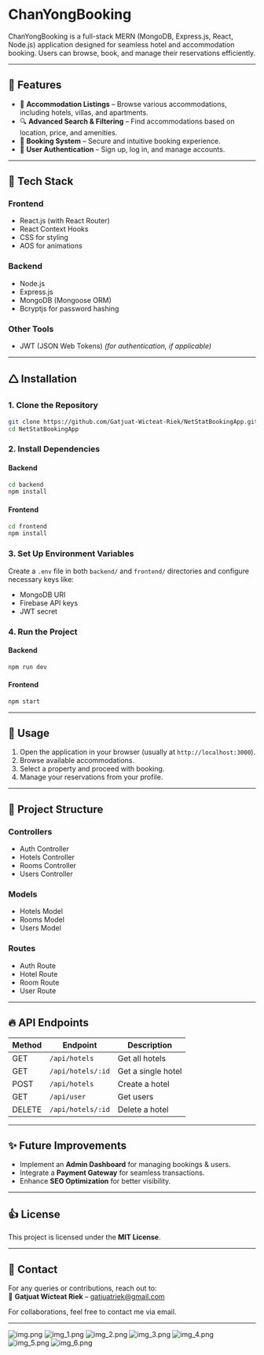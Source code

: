 # **ChanYongBooking**

ChanYongBooking is a full-stack MERN (MongoDB, Express.js, React, Node.js) application designed for seamless hotel and accommodation booking. Users can browse, book, and manage their reservations efficiently.

---

## 🚀 **Features**
- 🏨 **Accommodation Listings** – Browse various accommodations, including hotels, villas, and apartments.
- 🔍 **Advanced Search & Filtering** – Find accommodations based on location, price, and amenities.
- 🛂 **Booking System** – Secure and intuitive booking experience.
- 👤 **User Authentication** – Sign up, log in, and manage accounts.

---

## 🫠 **Tech Stack**

### **Frontend**
- React.js (with React Router)
- React Context Hooks
- CSS for styling
- AOS for animations

### **Backend**
- Node.js
- Express.js
- MongoDB (Mongoose ORM)
- Bcryptjs for password hashing

### **Other Tools**
- JWT (JSON Web Tokens) *(for authentication, if applicable)*

---

## 🛆 **Installation**

### **1. Clone the Repository**
```bash
git clone https://github.com/Gatjuat-Wicteat-Riek/NetStatBookingApp.git
cd NetStatBookingApp
```

### **2. Install Dependencies**

#### **Backend**
```bash
cd backend
npm install
```

#### **Frontend**
```bash
cd frontend
npm install
```

### **3. Set Up Environment Variables**
Create a `.env` file in both `backend/` and `frontend/` directories and configure necessary keys like:
- MongoDB URI
- Firebase API keys
- JWT secret

### **4. Run the Project**

#### **Backend**
```bash
npm run dev
```

#### **Frontend**
```bash
npm start
```

---

## 📌 **Usage**
1. Open the application in your browser (usually at `http://localhost:3000`).
2. Browse available accommodations.
3. Select a property and proceed with booking.
4. Manage your reservations from your profile.

---

## 📂 **Project Structure**

### **Controllers**
- Auth Controller
- Hotels Controller
- Rooms Controller
- Users Controller

### **Models**
- Hotels Model
- Rooms Model
- Users Model

### **Routes**
- Auth Route
- Hotel Route
- Room Route
- User Route

---

## 🔥 **API Endpoints**

| Method | Endpoint          | Description        |
|--------|-------------------|--------------------|
| GET    | `/api/hotels`     | Get all hotels     |
| GET    | `/api/hotels/:id` | Get a single hotel |
| POST   | `/api/hotels`     | Create a hotel     |
| GET    | `/api/user`       | Get users          |
| DELETE | `/api/hotels/:id` | Delete a hotel     |

---

## ✨ **Future Improvements**
- Implement an **Admin Dashboard** for managing bookings & users.
- Integrate a **Payment Gateway** for seamless transactions.
- Enhance **SEO Optimization** for better visibility.

---

## 👍 **License**
This project is licensed under the **MIT License**.

---

## 💎 **Contact**
For any queries or contributions, reach out to:  
📩 **Gatjuat Wicteat Riek** – [gatjuatriek@gmail.com](mailto:gatjuatriek@gmail.com)

For collaborations, feel free to contact me via email.

---

![img.png](img.png)
![img_1.png](img_1.png)
![img_2.png](img_2.png)
![img_3.png](img_3.png)
![img_4.png](img_4.png)
![img_5.png](img_5.png)
![img_6.png](img_6.png)